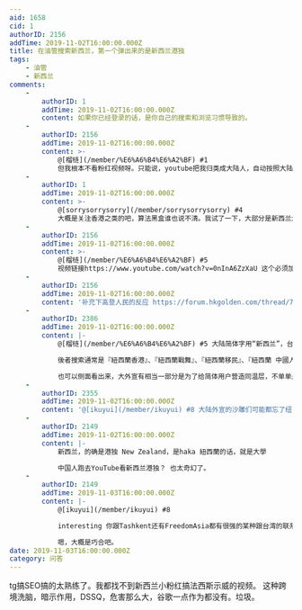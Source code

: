 ```yaml
---
aid: 1658
cid: 1
authorID: 2156
addTime: 2019-11-02T16:00:00.000Z
title: 在油管搜索新西兰，第一个弹出来的是新西兰港独
tags:
    - 油管
    - 新西兰
comments:
    -
        authorID: 1
        addTime: 2019-11-02T16:00:00.000Z
        content: 如果你已经登录的话，是你自己的搜索和浏览习惯导致的。
    -
        authorID: 2156
        addTime: 2019-11-02T16:00:00.000Z
        content: >-
            @[榴梿](/member/%E6%A6%B4%E6%A2%BF) #1
            但我根本不看粉红视频呀。只能说，youtube把我归类成大陆人，自动按照大陆人的习惯推送了这个联想词。 新西兰港独 ？？？？我？？？
    -
        authorID: 1
        addTime: 2019-11-02T16:00:00.000Z
        content: >-
            @[sorrysorrysorry](/member/sorrysorrysorry) #4
            大概是关注香港之类的吧，算法黑盒谁也说不清。我试了一下，大部分是新西兰怎么样之类的……
    -
        authorID: 2156
        addTime: 2019-11-02T16:00:00.000Z
        content: >-
            @[榴梿](/member/%E6%A6%B4%E6%A2%BF) #5
            视频链接https://www.youtube.com/watch?v=0nInA6ZzXaU 这个必须加速啊
    -
        authorID: 2156
        addTime: 2019-11-02T16:00:00.000Z
        content: '补充下高登人民的反应 https://forum.hkgolden.com/thread/7139213/page/1'
    -
        authorID: 2386
        addTime: 2019-11-02T16:00:00.000Z
        content: |-
            @[榴梿](/member/%E6%A6%B4%E6%A2%BF) #5 大陆简体字用“新西兰”，台灣通常是用『紐西蘭』

            後者搜索通常是『紐西蘭香港』、『紐西蘭戰舞』、『紐西蘭移民』、『紐西蘭 中國人』

            也可以侧面看出来，大外宣有相当一部分是为了给简体用户营造同温层，不单单是制造假新闻
    -
        authorID: 2355
        addTime: 2019-11-02T16:00:00.000Z
        content: '@[ikuyui](/member/ikuyui) #8 大陆外宣的沙雕们可能都忘了纽西兰这个叫法'
    -
        authorID: 2149
        addTime: 2019-11-02T16:00:00.000Z
        content: |-
            新西兰，的确是港独 New Zealand，是haka 紐西蘭的话，就是大學

            中国人跑去YouTube看新西兰港独？ 也太奇幻了。
    -
        authorID: 2149
        addTime: 2019-11-03T16:00:00.000Z
        content: |-
            @[ikuyui](/member/ikuyui) #8

            interesting 你跟Tashkent还有FreedomAsia都有很强的某种跟台湾的联系。 貌似对TW都很了內。

            嗯，大概是巧合吧。
date: 2019-11-03T16:00:00.000Z
category: 问答
---
```


tg搞SEO搞的太熟练了。我都找不到新西兰小粉红搞法西斯示威的视频。 这种跨境洗脑，暗示作用，DSSQ，危害那么大，谷歌一点作为都没有。垃圾。
